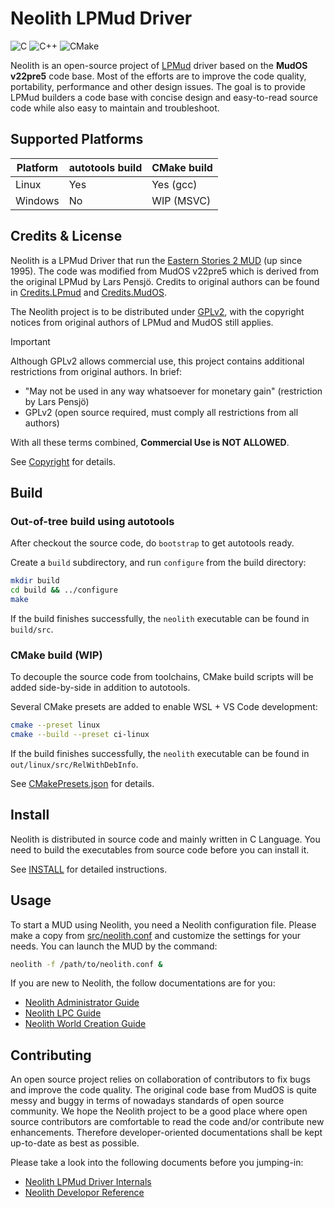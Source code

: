Neolith LPMud Driver
====================
![C](https://img.shields.io/badge/C-%23ABCC.svg?style=plastic&logo=c&logoColor=white)
![C++](https://img.shields.io/badge/C++-%2300599C.svg?style=plastic&logo=c%2B%2B&logoColor=white)
![CMake](https://img.shields.io/badge/CMake-%23008FBA.svg?style=plastic&logo=cmake&logoColor=white)

Neolith is an open-source project of [LPMud](https://en.wikipedia.org/wiki/LPMud) driver based on the **MudOS v22pre5** code base.
Most of the efforts are to improve the code quality, portability, performance and other design issues.
The goal is to provide LPMud builders a code base with concise design and easy-to-read source code while also easy to maintain and troubleshoot.

## Supported Platforms
Platform | autotools build | CMake build
--- | --- | ---
Linux | Yes | Yes (gcc)
Windows | No | WIP (MSVC)

## Credits & License
Neolith is a LPMud Driver that run the [Eastern Stories 2 MUD](https://zh.wikipedia.org/wiki/%E6%9D%B1%E6%96%B9%E6%95%85%E4%BA%8B2_%E5%A4%A9%E6%9C%9D%E5%B8%9D%E5%9C%8B) (up since 1995).
The code was modified from MudOS v22pre5 which is derived from the original LPMud by Lars Pensjö.
Credits to original authors can be found in [Credits.LPmud](docs/Credits.LPmud) and [Credits.MudOS](docs/Credits.MudOS).

The Neolith project is to be distributed under [GPLv2](LICENSE), with the copyright notices from original authors of LPMud and MudOS still applies.

> [!IMPORTANT]
> Although GPLv2 allows commercial use, this project contains additional restrictions from original authors.
> In brief:
> - "May not be used in any way whatsoever for monetary gain" (restriction by Lars Pensjö)
> - GPLv2 (open source required, must comply all restrictions from all authors)
>
> With all these terms combined, **Commercial Use is NOT ALLOWED**.

See [Copyright](Copyright) for details.

## Build
### Out-of-tree build using autotools
After checkout the source code, do `bootstrap` to get autotools ready.

Create a `build` subdirectory, and run `configure` from the build directory:
~~~sh
mkdir build
cd build && ../configure
make
~~~
If the build finishes successfully, the `neolith` executable can be found in `build/src`.

### CMake build (WIP)
To decouple the source code from toolchains, CMake build scripts will be added side-by-side in addition to autotools.

Several CMake presets are added to enable WSL + VS Code development:
~~~sh
cmake --preset linux
cmake --build --preset ci-linux
~~~
If the build finishes successfully, the `neolith` executable can be found in `out/linux/src/RelWithDebInfo`.

See [CMakePresets.json](CMakePresets.json) for details.

## Install
Neolith is distributed in source code and mainly written in C Language.
You need to build the executables from source code before you can install it.

See [INSTALL](INSTALL.md) for detailed instructions.

## Usage
To start a MUD using Neolith, you need a Neolith configuration file.
Please make a copy from [src/neolith.conf](src/neolith.conf) and customize the settings for your needs.
You can launch the MUD by the command:
```sh
neolith -f /path/to/neolith.conf &
```
If you are new to Neolith, the follow documentations are for you:
- [Neolith Administrator Guide](docs/manual/admin.md)
- [Neolith LPC Guide](docs/manual/lpc.md)
- [Neolith World Creation Guide](docs/manual/world.md)

## Contributing
An open source project relies on collaboration of contributors to fix bugs and improve the code quality.
The original code base from MudOS is quite messy and buggy in terms of nowadays standards of open source community.
We hope the Neolith project to be a good place where open source contributors are comfortable to read the code and/or contribute new enhancements.
Therefore developer-oriented documentations shall be kept up-to-date as best as possible.

Please take a look into the following documents before you jumping-in:
- [Neolith LPMud Driver Internals](docs/manual/internals.md)
- [Neolith Developor Reference](docs/manual/dev.md)
